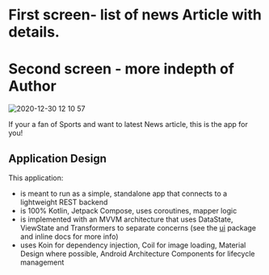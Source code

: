 # First screen- list of news Article with details. 
# Second screen - more indepth of Author

![2020-12-30 12 10 57](https://user-images.githubusercontent.com/299434/103378717-1ef83700-4a98-11eb-97c1-a3ffd1238208.gif)

If your a fan of Sports and want to latest News article, this is the app for you!

## Application Design
This application:
* is meant to run as a simple, standalone app that connects to a lightweight REST backend
* is 100% Kotlin, Jetpack Compose, uses coroutines, mapper logic
* is implemented with an MVVM architecture that uses DataState, ViewState and Transformers to separate concerns (see the [ui](https://github.com/TheAthleticInterview/android/tree/develop/app/src/main/java/com/theathletic/interview/ui) package and inline docs for more info)
* uses Koin for dependency injection, Coil for image loading, Material Design where possible, Android Architecture Components for lifecycle management


